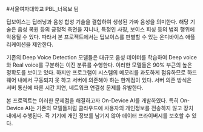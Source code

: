 #서울여자대학교 PBL_너목보 팀

딥보이스는 딥러닝과 음성 합성 기술을 결합하여 생성된 가짜 음성을 의미한다. 해당 기술은 음성 복원 등의 긍정적 측면을 지니나, 특정인 사칭, 보이스 피싱 등의 범죄 행위에 악용될 수 있다. 따라서 본 프로젝트에서는 딥보이스를 판별할 수 있는 온디바이스 애플리케이션을 제안한다.

 기존의 Deep Voice Detection 모델들은 대규모 음성 데이터를 학습하여 Deep voice와 Real voice를 구분하는 이진 분류를 수행한다. 이러한 모델들은 90% 부근의 높은 정확도를 보이고 있다. 하지만 프로그램이 시스템의 메모리를 과도하게 점유하므로 하드웨어 내에서 구동되지 못 하고 서버에 의존해야 하는 한계점이 있다. 서버 의존 방식은 서버 통신에 따른 시간 지연, 네트워크 연결성 문제를 유발한다.

본 프로젝트는 이러한 문제점을 해결하고자 On-Device AI를 개발하였다. 특히 On-Device AI는 기존의 모델들처럼 클라우드에 사용자의 개인정보를 전송하지 않고 장치 내에서 수행된다. 즉 기기에 개인 정보를 남기지 않아 데이터 프라이버시를 보호할 수 있다.

